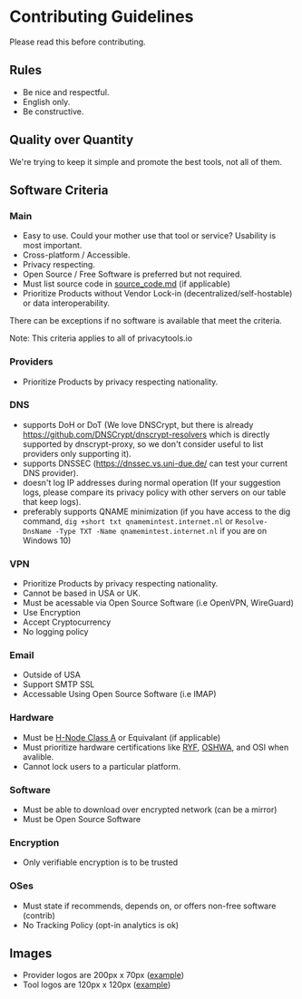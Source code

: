 # Contributing Guidelines

Please read this before contributing.

## Rules

- Be nice and respectful.
- English only.
- Be constructive.

## Quality over Quantity

We're trying to keep it simple and promote the best tools, not all of them.

## Software Criteria
### Main
- Easy to use. Could your mother use that tool or service? Usability is most important.
- Cross-platform / Accessible.
- Privacy respecting.
- Open Source / Free Software is preferred but not required.
- Must list source code in [source_code.md](https://github.com/privacytoolsIO/privacytools.io/blob/master/source_code.md) (if applicable)
- Prioritize Products without Vendor Lock-in (decentralized/self-hostable) or data interoperability.

There can be exceptions if no software is available that meet the criteria.

Note: This criteria applies to all of privacytools.io
### Providers
- Prioritize Products by privacy respecting nationality.

### DNS

- supports DoH or DoT (We love DNSCrypt, but there is already https://github.com/DNSCrypt/dnscrypt-resolvers which is directly supported by dnscrypt-proxy, so we don't consider useful to list providers only supporting it).
- supports DNSSEC (https://dnssec.vs.uni-due.de/ can test your current DNS provider).
- doesn't log IP addresses during normal operation (If your suggestion logs, please compare its privacy policy with other servers on our table that keep logs).
- preferably supports QNAME minimization (if you have access to the dig command, `dig +short txt qnamemintest.internet.nl` or `Resolve-DnsName -Type TXT -Name qnamemintest.internet.nl` if you are on Windows 10)

### VPN
- Prioritize Products by privacy respecting nationality.
- Cannot be based in USA or UK.
- Must be acessable via Open Source Software (i.e OpenVPN, WireGuard)
- Use Encryption
- Accept Cryptocurrency
- No logging policy

### Email
- Outside of USA
- Support SMTP SSL
- Accessable Using Open Source Software (i.e IMAP)

### Hardware
- Must be [H-Node Class A](https://h-node.org/wiki/page/en/compatibility-classes) or Equivalant (if applicable)
- Must prioritize hardware certifications like [RYF](https://ryf.fsf.org/), [OSHWA](https://certification.oshwa.org/), and OSI when avalible.
- Cannot lock users to a particular platform.

### Software
- Must be able to download over encrypted network (can be a mirror)
- Must be Open Source Software

### Encryption
- Only verifiable encryption is to be trusted

### OSes
- Must state if recommends, depends on, or offers non-free software (contrib)
- No Tracking Policy (opt-in analytics is ok)

## Images

- Provider logos are 200px x 70px ([example](https://www.privacytools.io/assets/img/provider/AirVPN.png))
- Tool logos are 120px x 120px ([example](https://www.privacytools.io/assets/img/tools/ChatSecure.png))

